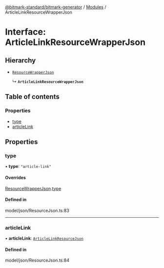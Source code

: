 [@bitmark-standard/bitmark-generator](../API.md) / [Modules](../modules.md) / ArticleLinkResourceWrapperJson

# Interface: ArticleLinkResourceWrapperJson

## Hierarchy

- [`ResourceWrapperJson`](ResourceWrapperJson.md)

  ↳ **`ArticleLinkResourceWrapperJson`**

## Table of contents

### Properties

- [type](ArticleLinkResourceWrapperJson.md#type)
- [articleLink](ArticleLinkResourceWrapperJson.md#articleLink)

## Properties

### type

• **type**: ``"article-link"``

#### Overrides

[ResourceWrapperJson](ResourceWrapperJson.md).[type](ResourceWrapperJson.md#type)

#### Defined in

model/json/ResourceJson.ts:83

___

### articleLink

• **articleLink**: [`ArticleLinkResourceJson`](ArticleLinkResourceJson.md)

#### Defined in

model/json/ResourceJson.ts:84
